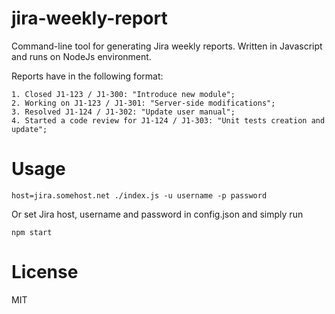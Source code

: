 # jira-weekly-report
Command-line tool for generating Jira weekly reports. Written in Javascript and runs on NodeJs environment.

Reports have in the following format:

    1. Closed J1-123 / J1-300: "Introduce new module";
    2. Working on J1-123 / J1-301: "Server-side modifications";
    3. Resolved J1-124 / J1-302: "Update user manual";
    4. Started a code review for J1-124 / J1-303: "Unit tests creation and update";

# Usage

    host=jira.somehost.net ./index.js -u username -p password

Or set Jira host, username and password in config.json and simply run

    npm start

# License
MIT
